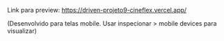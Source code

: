 Link para preview: https://driven-projeto9-cineflex.vercel.app/

(Desenvolvido para telas mobile. Usar inspecionar > mobile devices para visualizar)
